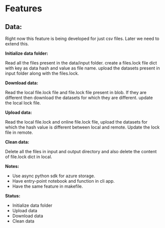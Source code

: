 # Features

## Data:

Right now this feature is being developed for just csv files. Later we need to extend this.

__Initialize data folder:__

Read all the files present in the data/input folder. create a files.lock file dict with key as data hash and value as file name. upload the datasets present in input folder along with the files.lock.

__Download data:__

Read the local file.lock file and file.lock file present in blob. If they are different then download the datasets for which they are different. update the local lock file.

__Upload data:__

Read the local file.lock and online file.lock file, upload the datasets for which the hash value is different between local and remote. Update the lock file in remote.

__Clean data:__

Delete all the files in input and output directory and also delete the content of file.lock dict in local.


__Notes:__

* Use async python sdk for azure storage.
* Have entry-point notebook and function in cli app.
* Have the same feature in makefile.


__Status:__

* Initialize data folder
* Upload data
* Download data
* Clean data